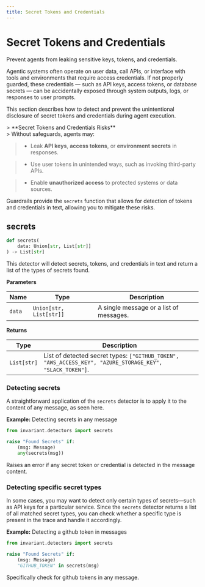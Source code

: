 ```yaml
---
title: Secret Tokens and Credentials
---
```


# Secret Tokens and Credentials
<div class='subtitle'>
Prevent agents from leaking sensitive keys, tokens, and credentials.
</div>

Agentic systems often operate on user data, call APIs, or interface with tools and environments that require access credentials. If not properly guarded, these credentials — such as API keys, access tokens, or database secrets — can be accidentally exposed through system outputs, logs, or responses to user prompts.

This section describes how to detect and prevent the unintentional disclosure of secret tokens and credentials during agent execution.

<div class='risks'/> 
> **Secret Tokens and Credentials Risks**<br/> 
> Without safeguards, agents may: 

> * Leak **API keys**, **access tokens**, or **environment secrets** in responses. 

> * Use user tokens in unintended ways, such as invoking third-party APIs.

> * Enable **unauthorized access** to protected systems or data sources.

Guardrails provide the `secrets` function that allows for detection of tokens and credentials in text, allowing you to mitigate these risks.

## secrets <span class="detector-badge"></span>
```python
def secrets(
    data: Union[str, List[str]]
) -> List[str]
```
This detector will detect secrets, tokens, and credentials in text and return a list of the types of secrets found. 

**Parameters**

| Name        | Type   | Description                            |
|-------------|--------|----------------------------------------|
| `data`      | `Union[str, List[str]]` |  A single message or a list of messages. |

**Returns**

| Type   | Description                            |
|--------|----------------------------------------|
| `List[str]` |  List of detected secret types: `["GITHUB_TOKEN", "AWS_ACCESS_KEY", "AZURE_STORAGE_KEY", "SLACK_TOKEN"]`. |

### Detecting secrets
A straightforward application of the `secrets` detector is to apply it to the content of any message, as seen here.

**Example:** Detecting secrets in any message
```python
from invariant.detectors import secrets

raise "Found Secrets" if:
    (msg: Message)
    any(secrets(msg))
```
<div class="code-caption">Raises an error if any secret token or credential is detected in the message content.</div>



### Detecting specific secret types
In some cases, you may want to detect only certain types of secrets—such as API keys for a particular service. Since the `secrets` detector returns a list of all matched secret types, you can check whether a specific type is present in the trace and handle it accordingly.

**Example:** Detecting a github token in messages
```python
from invariant.detectors import secrets

raise "Found Secrets" if:
    (msg: Message)
    "GITHUB_TOKEN" in secrets(msg)
```
<div class="code-caption">Specifically check for github tokens in any message.</div>
